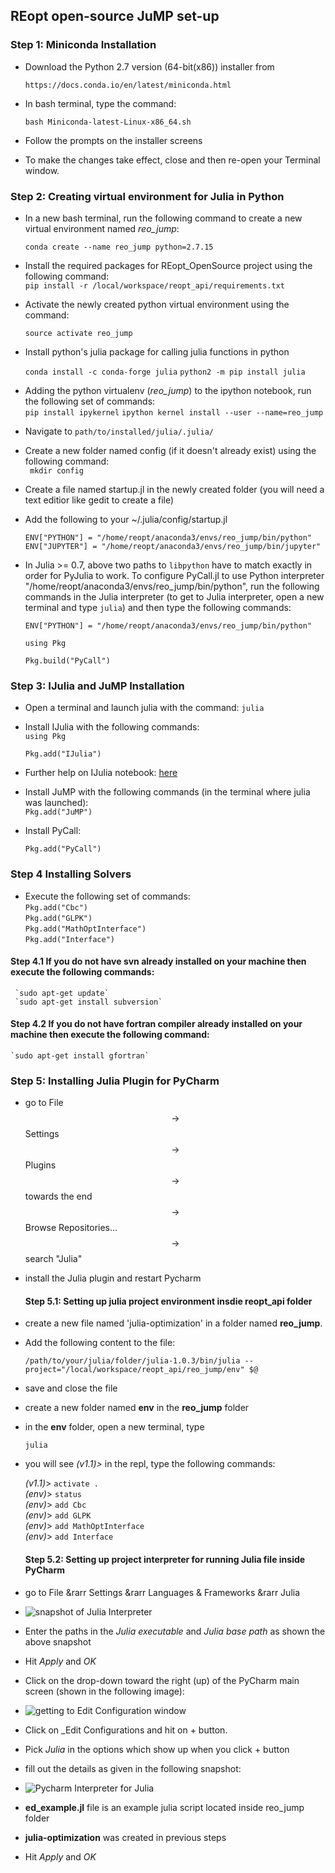 ## REopt open-source JuMP set-up 

### Step 1: Miniconda Installation
- Download the Python 2.7 version (64-bit(x86)) installer from

     `https://docs.conda.io/en/latest/miniconda.html`

- In bash terminal, type the command:

     `bash Miniconda-latest-Linux-x86_64.sh`

- Follow the prompts on the installer screens
- To make the changes take effect, close and then re-open your Terminal window.


### Step 2: Creating virtual environment for Julia in  **Python**

- In a new bash terminal, run the following command to create a new virtual environment named *reo_jump*:  

    `conda create --name reo_jump python=2.7.15`

- Install the required packages for REopt_OpenSource project using the following command:  
    `pip install -r /local/workspace/reopt_api/requirements.txt`

- Activate the newly created python virtual environment using the command:  

    `source activate reo_jump`

- Install python's julia package for calling julia functions in python  

    `conda install -c conda-forge julia`
    `python2 -m pip install julia`

- Adding the python virtualenv (_reo_jump_)  to the ipython notebook, run the following set of commands:  
    `pip install ipykernel`
    `ipython kernel install --user --name=reo_jump`
    
- Navigate to `path/to/installed/julia/.julia/`
- Create a new folder named config (if it doesn't already exist) using the following command:  
    ` mkdir config`

- Create a file named startup.jl in the newly created folder (you will need a text editior like gedit to create a file)
- Add the following to your ~/.julia/config/startup.jl  

    `ENV["PYTHON"] = "/home/reopt/anaconda3/envs/reo_jump/bin/python"`  
    `ENV["JUPYTER"] = "/home/reopt/anaconda3/envs/reo_jump/bin/jupyter"`

- In Julia >= 0.7, above two paths to `libpython` have to match exactly
  in order for PyJulia to work.  To configure PyCall.jl to use Python
  interpreter "/home/reopt/anaconda3/envs/reo_jump/bin/python",
  run the following commands in the Julia interpreter (to get to Julia interpreter, open a new terminal and type `julia`) and then type the following commands:  

    `ENV["PYTHON"] = "/home/reopt/anaconda3/envs/reo_jump/bin/python"`
    
    `using Pkg`  
    
    `Pkg.build("PyCall")`  

### Step 3: IJulia and JuMP Installation

- Open a terminal and launch julia with the command: `julia`
- Install IJulia with the following commands:  
     `using Pkg`  
     
     `Pkg.add("IJulia")`  

- Further help on IJulia notebook:  [here](https://github.com/JuliaLang/IJulia.jl)
  
- Install JuMP with the following commands (in the terminal where julia was launched):  
     `Pkg.add("JuMP")`  
- Install PyCall:  

     `Pkg.add("PyCall")`

### Step 4 Installing Solvers
- Execute the following set of commands:  
     `Pkg.add("Cbc")`  
     `Pkg.add("GLPK")`  
     `Pkg.add("MathOptInterface")`  
     `Pkg.add("Interface")`  


#### Step 4.1 If you do not have svn already installed on your machine then execute the following commands:  
     `sudo apt-get update`  
     `sudo apt-get install subversion`   

#### Step 4.2 If you do not have fortran compiler already installed on your machine then execute the following command:

    `sudo apt-get install gfortran`

### Step 5: Installing **Julia Plugin** for PyCharm

- go to File $$\to$$ Settings $$\to$$ Plugins $$\to$$ towards the end $$\to$$ Browse Repositories... $$\to$$ search "Julia"

- install the Julia plugin and restart Pycharm

  #### Step 5.1: Setting up julia project environment insdie reopt_api folder

- create a new file named 'julia-optimization' in a folder named __reo_jump__.

- Add the following content to the file:

     `` /path/to/your/julia/folder/julia-1.0.3/bin/julia --project="/local/workspace/reopt_api/reo_jump/env" $@ ``  

- save and close the file

- create a new folder named __env__ in the __reo_jump__ folder

- in the __env__ folder, open a new terminal, type

     `julia`

- you will see *_(v1.1)>_* in the repl, type the following commands:

     *_(v1.1)_*>  `activate .`  
     *_(env)_*>  `status`  
     *_(env)_*>  `add Cbc`  
     *_(env)_*>  `add GLPK`  
     *_(env)_*>  `add MathOptInterface`  
     *_(env)_*>   `add Interface`  



  #### Step 5.2: Setting up project interpreter for running Julia file inside PyCharm
- go to File &rarr Settings &rarr Languages & Frameworks &rarr Julia  
- ![snapshot of Julia Interpreter](Pycharm_Julia_Interpreter_setting.png)  
- Enter the paths in the  _Julia executable_ and _Julia base path_ as shown the above snapshot
- Hit _Apply_ and _OK_
- Click on the drop-down toward the right (up) of the PyCharm main screen (shown in the following  image):  
- ![getting to _Edit Configuration_ window](edit_config_1.png)  
- Click on _Edit Configurations and hit on + button.
- Pick _Julia_ in the options which show up when you click + button
- fill out the details as given in the following snapshot:  
- ![Pycharm Interpreter for Julia](edit_config_2.png)  
- __ed_example.jl__ file is an example julia script located inside reo_jump folder
- __julia-optimization__ was created in previous steps
- Hit _Apply_ and _OK_  
